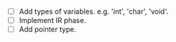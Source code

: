 - [ ] Add types of variables. e.g. 'int', 'char', 'void'.
- [ ] Implement IR phase.
- [ ] Add pointer type.

